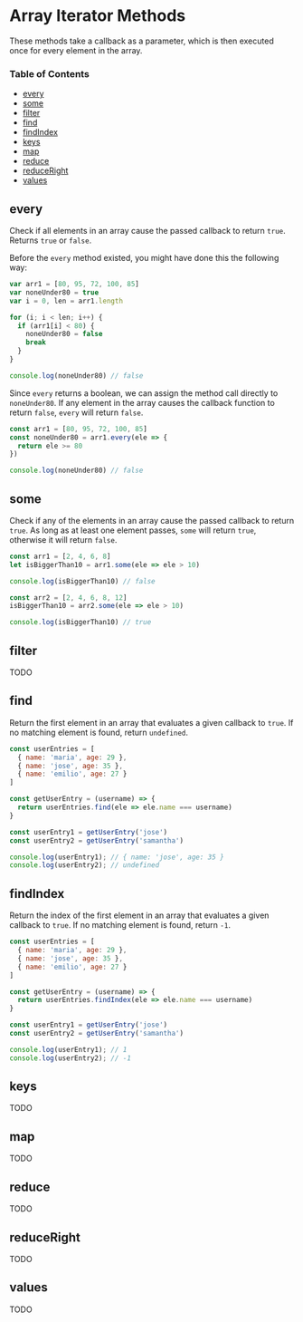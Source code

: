 # Array Iterator Methods

These methods take a callback as a parameter, which is then executed once for every element in the array.

### Table of Contents

* [every](#every)
* [some](#some)
* [filter](#filter)
* [find](#find)
* [findIndex](#findindex)
* [keys](#keys)
* [map](#map)
* [reduce](#reduce)
* [reduceRight](#reduceright)
* [values](#values)

## every

Check if all elements in an array cause the passed callback to return `true`. Returns `true` or `false`.

Before the `every` method existed, you might have done this the following way:

```javascript
var arr1 = [80, 95, 72, 100, 85]
var noneUnder80 = true
var i = 0, len = arr1.length

for (i; i < len; i++) {
  if (arr1[i] < 80) {
    noneUnder80 = false
    break
  }
}

console.log(noneUnder80) // false
```

Since `every` returns a boolean, we can assign the method call directly to `noneUnder80`. If any element in the array causes the callback function to return `false`, `every` will return `false`.

```javascript
const arr1 = [80, 95, 72, 100, 85]
const noneUnder80 = arr1.every(ele => {
  return ele >= 80
})

console.log(noneUnder80) // false
```

## some

Check if any of the elements in an array cause the passed callback to return `true`. As long as at least one element passes, `some` will return `true`, otherwise it will return `false`.

```javascript
const arr1 = [2, 4, 6, 8]
let isBiggerThan10 = arr1.some(ele => ele > 10)

console.log(isBiggerThan10) // false

const arr2 = [2, 4, 6, 8, 12]
isBiggerThan10 = arr2.some(ele => ele > 10)

console.log(isBiggerThan10) // true
```

## filter

TODO

## find

Return the first element in an array that evaluates a given callback to `true`. If no matching element is found, return `undefined`.

```javascript
const userEntries = [
  { name: 'maria', age: 29 },
  { name: 'jose', age: 35 },
  { name: 'emilio', age: 27 }
]

const getUserEntry = (username) => {
  return userEntries.find(ele => ele.name === username)
}

const userEntry1 = getUserEntry('jose')
const userEntry2 = getUserEntry('samantha')

console.log(userEntry1); // { name: 'jose', age: 35 }
console.log(userEntry2); // undefined
```

## findIndex

Return the index of the first element in an array that evaluates a given callback to `true`. If no matching element is found, return `-1`.

```javascript
const userEntries = [
  { name: 'maria', age: 29 },
  { name: 'jose', age: 35 },
  { name: 'emilio', age: 27 }
]

const getUserEntry = (username) => {
  return userEntries.findIndex(ele => ele.name === username)
}

const userEntry1 = getUserEntry('jose')
const userEntry2 = getUserEntry('samantha')

console.log(userEntry1); // 1
console.log(userEntry2); // -1
```

## keys

TODO

## map

TODO

## reduce

TODO

## reduceRight

TODO

## values

TODO
